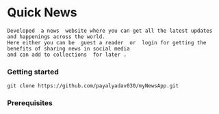 # Quick News
    Developed  a news  website where you can get all the latest updates and happenings across the world.
    Here either you can be  guest a reader  or  login for getting the benefits of sharing news in social media 
    and can add to collections  for later .

### Getting started
    git clone https://github.com/payalyadav030/myNewsApp.git


### Prerequisites 
    